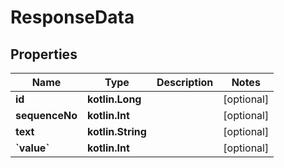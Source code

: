 
# ResponseData

## Properties
| Name | Type | Description | Notes |
| ------------ | ------------- | ------------- | ------------- |
| **id** | **kotlin.Long** |  |  [optional] |
| **sequenceNo** | **kotlin.Int** |  |  [optional] |
| **text** | **kotlin.String** |  |  [optional] |
| **&#x60;value&#x60;** | **kotlin.Int** |  |  [optional] |



